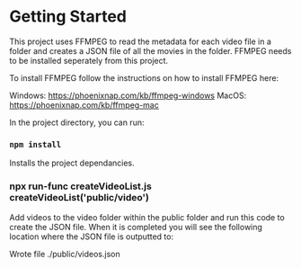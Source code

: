 # Getting Started

This project uses FFMPEG to read the metadata for each video file in a folder and creates a JSON file of all the movies in the folder. FFMPEG needs to be installed seperately from this project. 

To install FFMPEG follow the instructions on how to install FFMPEG here: 

Windows: https://phoenixnap.com/kb/ffmpeg-windows
MacOS: https://phoenixnap.com/kb/ffmpeg-mac


In the project directory, you can run:

###  `npm install`

Installs the project dependancies.


### npx run-func createVideoList.js createVideoList('public/video')

Add videos to the video folder within the public folder and run this code to create the JSON file. When it is completed you will see the following location where the JSON file is outputted to:

Wrote file ./public/videos.json

